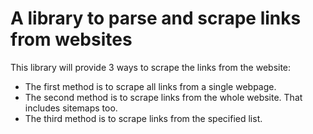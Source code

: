 # A library to parse and scrape links from websites

This library will provide 3 ways to scrape the links from the website:
* The first method is to scrape all links from a single webpage. 
* The second method is to scrape links from the whole website. That includes sitemaps too.
* The third method is to scrape links from the specified list.